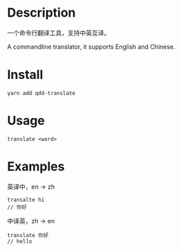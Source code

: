 # Description
一个命令行翻译工具，支持中英互译。

A commandline translator, it supports English and Chinese.

# Install
```
yarn add qdd-translate
```

# Usage
```
translate <word>
```

# Examples

英译中，en -> zh
```
transalte hi
// 你好
```

中译英，zh -> en
```
translate 你好
// hello
```